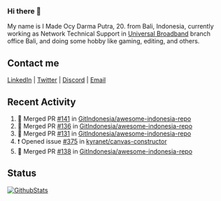 ### Hi there 👋

My name is I Made Ocy Darma Putra, 20. from Bali, Indonesia, currently working as Network Technical Support in [Universal Broadband](https://universal.net.id) branch office Bali, and doing some hobby like gaming, editing, and others.

## Contact me

[LinkedIn](https://linkedin.com/in/troke) | [Twitter](https://twitter.com/darma_ochi) | [Discord](https://link.troke.id/discord) | <a href="mailto:ochi@troke.id">Email</a> 

## Recent Activity

<!--START_SECTION:activity-->
1. 🎉 Merged PR [#141](https://github.com/GitIndonesia/awesome-indonesia-repo/pull/141) in [GitIndonesia/awesome-indonesia-repo](https://github.com/GitIndonesia/awesome-indonesia-repo)
2. 🎉 Merged PR [#136](https://github.com/GitIndonesia/awesome-indonesia-repo/pull/136) in [GitIndonesia/awesome-indonesia-repo](https://github.com/GitIndonesia/awesome-indonesia-repo)
3. 🎉 Merged PR [#131](https://github.com/GitIndonesia/awesome-indonesia-repo/pull/131) in [GitIndonesia/awesome-indonesia-repo](https://github.com/GitIndonesia/awesome-indonesia-repo)
4. ❗️ Opened issue [#375](https://github.com/kyranet/canvas-constructor/issues/375) in [kyranet/canvas-constructor](https://github.com/kyranet/canvas-constructor)
5. 🎉 Merged PR [#138](https://github.com/GitIndonesia/awesome-indonesia-repo/pull/138) in [GitIndonesia/awesome-indonesia-repo](https://github.com/GitIndonesia/awesome-indonesia-repo)
<!--END_SECTION:activity-->

## Status

[![GithubStats](https://github-readme-stats.vercel.app/api?username=troke12&show_icons=true)](https://github.com/troke12)
